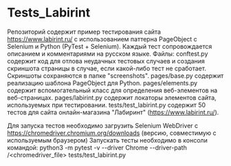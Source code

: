 # Tests_Labirint
Репозиторий содержит пример тестирования сайта https://www.labirint.ru/ с использованием паттерна PageObject с Selenium и Python (PyTest + Selenium).
Каждый тест сопровождается описанием и комментариями на русском языке.
Файлы:
conftest.py содержит код для отлова неудачных тестовых случаев и создания скриншота страницы в случае, если какой-либо тест не сработает. Скриншоты сохраняются в папке "screenshots".
pages/base.py содержит реализацию шаблона PageObject для Python.
pages/elements.py содержит вспомогательный класс для определения веб-элементов на веб-страницах.
pages/labirint.py содержит локаторы элементов сайта, используемых при тестировании. 
tests/test_labirint.py содержит 50 тестов для сайта онлайн-магазина "Лабиринт" (https://www.labirint.ru/).

Для запуска тестов необходимо загрузить Selenium WebDriver с https://chromedriver.chromium.org/downloads (версию, совместимую с используемым браузером)
Запускать тесты необходимо в консоли командой:
python3 -m pytest -v --driver Chrome --driver-path /<chromedriver_file>  tests/test_labirint.py